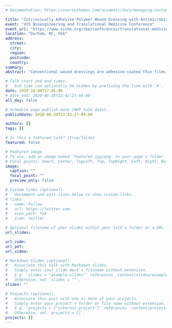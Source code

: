 ```yaml
---
# Documentation: https://sourcethemes.com/academic/docs/managing-content/

title: "Intrinsically Adhesive Polymer Wound Dressing with Antimicrobial Properties"
event: "4th Bioengineering and Translational Medicine Conference"
event_url: "https://www.aiche.org/sbe/conferences/translational-medicine-and-bioengineering-conference/2019/technical-program"
location: "Durham, NC, USA"
address:
  street:
  city:
  region:
  postcode:
  country:
summary:
abstract: "Conventional wound dressings are adhesive-coated thin films. They adhere primarily to healthy skin surrounding the wound, and have limited exudate absorption. Here, we demonstrate that polymer blend fibers can be sprayed directly into a partial-thickness skin wound using solution blow spinning, a fiber spinning technique. Due to a body temperature-mediated softening event, the fibrous wound dressing can stick immediately to the wound and skin. Within 3 days, the porous wound dressing has absorbed a significant amount of wound exudate, creating a polymer-scab hybrid material that is strongly bound to the wound. As a result, this wound dressing required 75% fewer dressing changes than a clinical control wound dressing. We tracked a number of additional wound healing metrics. Vascularization, as measured by blood vessel density in the healing wound, was significantly increased. Dermis and epidermis thickness, collagen content, and various gene and cytokine expression levels were comparable between dressings. We also engineered the controlled release of silver nitrate, a potent antimicrobial agent, without compromising adhesion or cytotoxicity."

# Talk start and end times.
#   End time can optionally be hidden by prefixing the line with `#`.
date: 2019-10-08T17:05:00
# date_end: 2020-06-29T22:42:27-04:00
all_day: false

# Schedule page publish date (NOT talk date).
publishDate: 2020-06-29T22:42:27-04:00

authors: []
tags: []

# Is this a featured talk? (true/false)
featured: false

# Featured image
# To use, add an image named `featured.jpg/png` to your page's folder. 
# Focal points: Smart, Center, TopLeft, Top, TopRight, Left, Right, BottomLeft, Bottom, BottomRight.
image:
  caption: ""
  focal_point: ""
  preview_only: false

# Custom links (optional).
#   Uncomment and edit lines below to show custom links.
# links:
# - name: Follow
#   url: https://twitter.com
#   icon_pack: fab
#   icon: twitter

# Optional filename of your slides within your talk's folder or a URL.
url_slides:

url_code:
url_pdf:
url_video:

# Markdown Slides (optional).
#   Associate this talk with Markdown slides.
#   Simply enter your slide deck's filename without extension.
#   E.g. `slides = "example-slides"` references `content/slides/example-slides.md`.
#   Otherwise, set `slides = ""`.
slides: ""

# Projects (optional).
#   Associate this post with one or more of your projects.
#   Simply enter your project's folder or file name without extension.
#   E.g. `projects = ["internal-project"]` references `content/project/deep-learning/index.md`.
#   Otherwise, set `projects = []`.
projects: []
---
```

